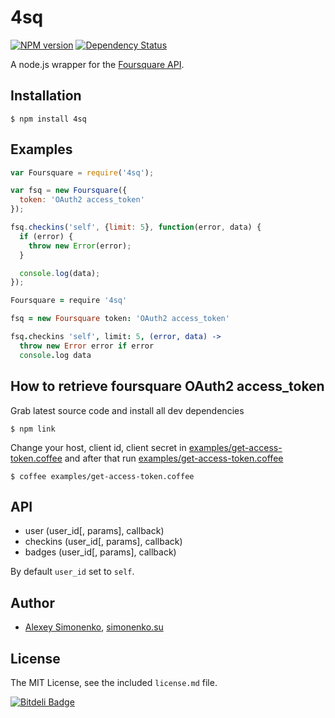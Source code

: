 # 4sq

[![NPM version](https://badge.fury.io/js/4sq.png)](http://badge.fury.io/js/4sq) [![Dependency Status](https://david-dm.org/meritt/node-4sq.png)](https://david-dm.org/meritt/node-4sq)

A node.js wrapper for the [Foursquare API](https://developer.foursquare.com/overview/).

## Installation

```
$ npm install 4sq
```

## Examples

```js
var Foursquare = require('4sq');

var fsq = new Foursquare({
  token: 'OAuth2 access_token'
});

fsq.checkins('self', {limit: 5}, function(error, data) {
  if (error) {
    throw new Error(error);
  }

  console.log(data);
});
```

```coffeescript
Foursquare = require '4sq'

fsq = new Foursquare token: 'OAuth2 access_token'

fsq.checkins 'self', limit: 5, (error, data) ->
  throw new Error error if error
  console.log data
```

## How to retrieve foursquare OAuth2 access_token

Grab latest source code and install all dev dependencies

```
$ npm link
```

Change your host, client id, client secret in [examples/get-access-token.coffee](http://github.com/meritt/node-4sq/blob/master/examples/get-access-token.coffee) and after that run [examples/get-access-token.coffee](http://github.com/meritt/node-4sq/blob/master/examples/get-access-token.coffee)

```
$ coffee examples/get-access-token.coffee
```

## API

* user (user_id[, params], callback)
* checkins (user_id[, params], callback)
* badges (user_id[, params], callback)

By default `user_id` set to `self`.

## Author

* [Alexey Simonenko](mailto:alexey@simonenko.su), [simonenko.su](http://simonenko.su)

## License

The MIT License, see the included `license.md` file.

[![Bitdeli Badge](https://d2weczhvl823v0.cloudfront.net/meritt/node-4sq/trend.png)](https://bitdeli.com/free "Bitdeli Badge")